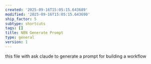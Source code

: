 ```yaml
---
created: '2025-09-16T15:05:15.643689'
modified: '2025-09-16T15:05:15.643690'
ship_factor: 5
subtype: shortcuts
tags: []
title: N8N Generate Prompt
type: general
version: 1
---
```


this file with ask claude to generate a prompt for building a workflow